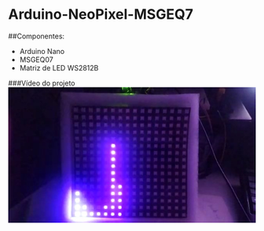 # Arduino-NeoPixel-MSGEQ7

##Componentes:
* Arduino Nano
* MSGEQ07
* Matriz de LED WS2812B

###Vídeo do projeto
[![IMAGE ALT TEXT HERE](https://github.com/josalesmj/Arduino-NeoPixel-MSGEQ7/blob/main/img-01.jpg?raw=true)](https://www.youtube.com/watch?v=f9Tx9WQNK3k)

